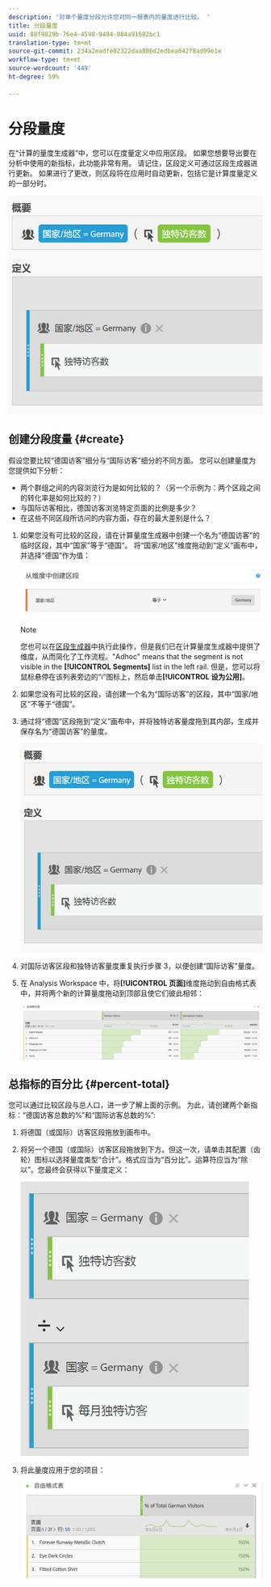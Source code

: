 ```yaml
---
description: '对单个量度分段允许您对同一报表内的量度进行比较。 '
title: 分段量度
uuid: 88f9829b-76e4-4598-9494-084a91602bc1
translation-type: tm+mt
source-git-commit: 234a2eadfe02322daa886d2edbea042f8ad99e1e
workflow-type: tm+mt
source-wordcount: '449'
ht-degree: 59%

---
```



# 分段量度

在“计算的量度生成器”中，您可以在度量定义中应用区段。 如果您想要导出要在分析中使用的新指标，此功能非常有用。 请记住，区段定义可通过区段生成器进行更新。 如果进行了更改，则区段将在应用时自动更新，包括它是计算度量定义的一部分时。

![](assets/german-visitors.png)

## 创建分段度量 {#create}

假设您要比较“德国访客”细分与“国际访客”细分的不同方面。 您可以创建量度为您提供如下分析：

* 两个群组之间的内容浏览行为是如何比较的？（另一个示例为：两个区段之间的转化率是如何比较的？）
* 与国际访客相比，德国访客浏览特定页面的比例是多少？
* 在这些不同区段所访问的内容方面，存在的最大差别是什么？

1. 如果您没有可比较的区段，请在计算量度生成器中创建一个名为“德国访客”的临时区段，其中“国家”等于“德国”。 将“国家/地区”维度拖动到“定义”画布中，并选择“德国”作为值：

   ![](assets/segment-from-dimension.png)

   >[!NOTE]
   >
   >您也可以在[区段生成器](/help/components/segmentation/segmentation-workflow/seg-build.md)中执行此操作，但是我们已在计算量度生成器中提供了维度，从而简化了工作流程。&quot;Adhoc&quot; means that the segment is not visible in the **[!UICONTROL Segments]** list in the left rail. 但是，您可以将鼠标悬停在该列表旁边的“i”图标上，然后单击&#x200B;**[!UICONTROL 设为公用]**。

1. 如果您没有可比较的区段，请创建一个名为“国际访客”的区段，其中“国家/地区”不等于“德国”。
1. 通过将“德国”区段拖到“定义”画布中，并将独特访客量度拖到其内部，生成并保存名为“德国访客”的量度。

   ![](assets/german-visitors.png)

1. 对国际访客区段和独特访客量度重复执行步骤 3，以便创建“国际访客”量度。
1. 在 Analysis Workspace 中，将&#x200B;**[!UICONTROL 页面]**&#x200B;维度拖动到自由格式表中，并将两个新的计算量度拖动到顶部且使它们彼此相邻：

   ![](assets/workspace-pages.png)

## 总指标的百分比 {#percent-total}

您可以通过比较区段与总人口，进一步了解上面的示例。 为此，请创建两个新指标：“德国访客总数的%”和“国际访客总数的%”:

1. 将德国（或国际）访客区段拖放到画布中。
1. 将另一个德国（或国际）访客区段拖放到下方。但这一次，请单击其配置（齿轮）图标以选择量度类型“合计”。格式应当为“百分比”。运算符应当为“除以”。您最终会获得以下量度定义：

   ![](assets/cm_metric_total.png)

1. 将此量度应用于您的项目：

   ![](assets/cm_percent_total.png)

